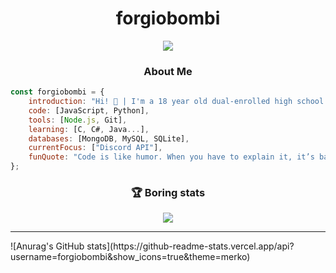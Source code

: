 <h1 align="center">forgiobombi</h2>

<div align="center"><img src="https://user-images.githubusercontent.com/49248449/144116426-307bc795-ce75-4690-9cb1-4a0a3a258647.png" /></div>
</p>

<h3 align="center">About Me</h3>

```JavaScript
const forgiobombi = {
    introduction: "Hi! 👋 | I'm a 18 year old dual-enrolled high school student who just programs random projects for fun.",
    code: [JavaScript, Python],
    tools: [Node.js, Git],
    learning: [C, C#, Java...],
    databases: [MongoDB, MySQL, SQLite],
    currentFocus: ["Discord API"],
    funQuote: "Code is like humor. When you have to explain it, it’s bad. – Cory House"
};
```

<h3 align="center">🏆 Boring stats</h3>
<p align="center">
    <a href="https://metrics.lecoq.io/about/forgiobombi">
        <img align="center" src="https://github.com/forgiobombi/forgiobombi/blob/main/assets/main.svg" />
    </a>

</p>
<hr>
![Anurag's GitHub stats](https://github-readme-stats.vercel.app/api?username=forgiobombi&show_icons=true&theme=merko)
